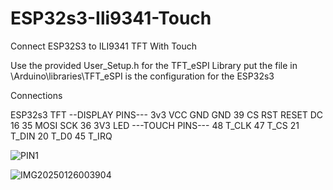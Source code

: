 # ESP32s3-Ili9341-Touch
Connect ESP32S3 to ILI9341 TFT With Touch

Use the provided User_Setup.h for the TFT_eSPI Library
put the file in \Arduino\libraries\TFT_eSPI
is the configuration for the ESP32s3

Connections

ESP32s3      TFT
--DISPLAY PINS---
3v3          VCC
GND          GND
39           CS
RST          RESET
DC           16
35           MOSI
SCK          36
3V3          LED
---TOUCH PINS---
48           T_CLK
47           T_CS
21           T_DIN
20           T_D0
45           T_IRQ

![PIN1](https://github.com/user-attachments/assets/4bdc4fc9-5ec8-4472-888d-87ef39bcde9a)

![IMG20250126003904](https://github.com/user-attachments/assets/62db5eb3-9bfa-4aad-a975-2c2346751488)

